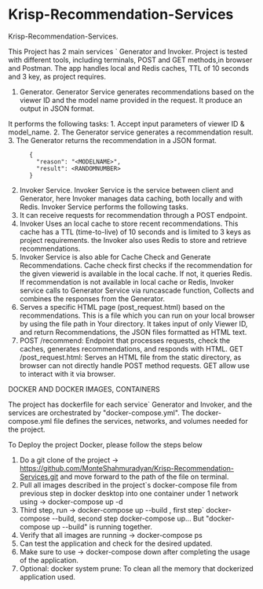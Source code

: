 # Krisp-Recommendation-Services
Krisp-Recommendation-Services. 



This Project has 2 main services ` Generator and Invoker. 
Project is tested with different tools, including terminals, POST and GET methods,in browser and Postman. The app handles local and Redis caches, TTL of 10 seconds and 3 key, as project requires. 

1. Generator. Generator Service generates recommendations based on the viewer ID and the model name provided in the request. It produce an output in JSON format.
   

It performs the following tasks:
      1. Accept input parameters of viewer ID & model_name.
      2. The Generator service generates a recommendation result.
      3. The Generator returns the recommendation in a JSON format.
          
          {
            "reason": "<MODELNAME>",
            "result": <RANDOMNUMBER>
          }

2. Invoker Service. Invoker Service is the service between client and Generator, here Invoker manages data caching, both locally and with Redis.
Invoker Service performs the following tasks.
  1. It can receive requests for recommendation through a POST endpoint.
  2. Invoker Uses an local cache to store recent recommendations. This cache has a TTL (time-to-live) of 10 seconds and is limited to 3 keys as project requirements.
 the Invoker also uses Redis to store and retrieve recommendations.
  3. Invoker Service is also able for Cache Check and Generate Recommendations. Cache check first checks if the recommendation for the given viewerid is available in the local cache. If not, it queries Redis.
If recommendation is not available in local cache or Redis, Invoker service calls to Generator Service via runcascade function, Collects and combines the responses from the Generator.
  4. Serves a specific HTML page (post_request.html) based on the recommendations. This is a file which you can run on your local browser by using the file path in Your directory. It takes input of only Viewer ID, and return Recommendations, the JSON files formatted as HTML text. 
  5. POST /recommend: Endpoint that processes requests, check the caches, generates recommendations, and responds with HTML.
     GET /post_request.html: Serves an HTML file from the static directory, as browser can not directly handle POST method requests. GET allow use to interact with it via browser.



DOCKER AND DOCKER IMAGES, CONTAINERS

The project has dockerfile for each service` Generator and Invoker, and the services are orchestrated by "docker-compose.yml".
The docker-compose.yml file defines the services, networks, and volumes needed for the project.

To Deploy the project Docker, please follow the steps below

1. Do a git clone of the project -> https://github.com/MonteShahmuradyan/Krisp-Recommendation-Services.git
   and move forward to the path of the file on terminal.
2. Pull all images described in the project`s docker-compose file from  previous step in docker desktop into one container under 1 network using -> docker-compose up -d
3. Third step, run -> docker-compose up --build  , first step` docker-compose --build, second step docker-compose up... But "docker-compose up --build" is running together.
4. Verify that all images are running -> docker-compose ps
5. Can test the application and check for the desired updated.
6. Make sure to use -> docker-compose down after completing the usage of the application.
7. Optional: docker system prune: To clean all the memory that dockerized application used.
